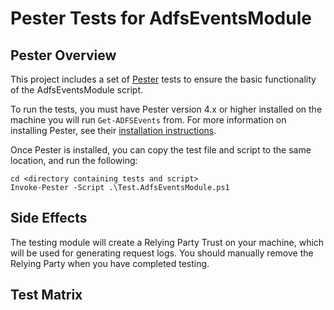 # Pester Tests for AdfsEventsModule

## Pester Overview

This project includes a set of [Pester](https://github.com/pester/Pester) tests to ensure the basic functionality of the AdfsEventsModule script. 

To run the tests, you must have Pester version 4.x or higher installed on the machine you will run ```Get-ADFSEvents``` from. 
For more information on installing Pester, see their [installation instructions](https://github.com/pester/Pester/wiki/Installation-and-Update). 

Once Pester is installed, you can copy the test file and script to the same location, and run the following: 

    cd <directory containing tests and script>
    Invoke-Pester -Script .\Test.AdfsEventsModule.ps1

## Side Effects 

The testing module will create a Relying Party Trust on your machine, which will be used for generating request logs. 
You should manually remove the Relying Party when you have completed testing. 

## Test Matrix 

